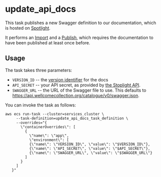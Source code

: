 # update_api_docs

This task publishes a new Swagger definition to our documentation, which is hosted on [Spotlight][spotlight].

It performs an [Import][import] and a [Publish][publish], which requires the documentation to have been published at least once before.

[spotlight]: https://stoplight.io/
[import]: https://help.stoplight.io/api-v1/versions/import
[publish]: https://help.stoplight.io/api-v1/versions/publish

## Usage

The task takes three parameters:

*   `VERSION_ID` -- the [version identifier][version] for the docs
*   `API_SECRET` -- your API secret, as provided by [the Stoplight API][auth].
*   `SWAGGER_URL` -- the URL of the Swagger file to use.
    This defaults to <https://api.wellcomecollection.org/catalogue/v0/swagger.json>.

You can invoke the task as follows:

```
aws ecs run-task --cluster=services_cluster \
     --task-definition=update_api_docs_task_definition \
     --overrides="{
       \"containerOverrides\": [
         {
           \"name\": \"app\",
           \"environment\": [
           {\"name\": \"VERSION_ID\", \"value\": \"$VERSION_ID\"},
           {\"name\": \"API_SECRET\", \"value\": \"$API_SECRET\"},
           {\"name\": \"SWAGGER_URL\", \"value\": \"$SWAGGER_URL\"}
         ]
       }
     ]
   }"
```

[version]: https://help.stoplight.io/api-v1/versions/working-with-versions
[auth]: https://help.stoplight.io/api-v1/api-introduction/authentication
